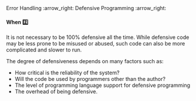 <link rel="stylesheet" href="{{baseUrl}}/css/textbook.css">

<div class="website-content">

<div id="path">Error Handling :arrow_right: Defensive Programming :arrow_right:</div>

<div id="title">

#### When :two:

</div>

<div id="body">

It is not necessary to be 100% defensive all the time. While defensive code may be less prone to be misused or abused, such code can also be more complicated and slower to run.

The degree of defensiveness depends on many factors such as:

*	How critical is the reliability of the system?
*	Will the code be used by programmers other than the author?
*	The level of programming language support for defensive programming
*	The overhead of being defensive.

</div>

<div id="extras">
<div>

</div>
